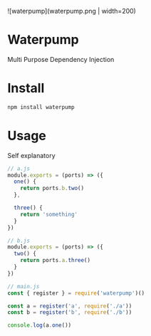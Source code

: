 ![waterpump](waterpump.png | width=200)

# Waterpump

Multi Purpose Dependency Injection

# Install

```bash
npm install waterpump
```

# Usage

Self explanatory

```javascript
// a.js
module.exports = (ports) => ({
  one() {
    return ports.b.two()
  },

  three() {
    return 'something'
  }
})

// b.js
module.exports = (ports) => ({
  two() {
    return ports.a.three()
  }
})

// main.js
const { register } = require('waterpump')()

const a = register('a', require('./a'))
const b = register('b', require('./b'))

console.log(a.one())
```
